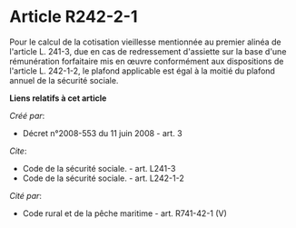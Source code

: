 # Article R242-2-1

Pour le calcul de la cotisation vieillesse mentionnée au premier alinéa de l'article L. 241-3, due en cas de redressement
d'assiette sur la base d'une rémunération forfaitaire mis en œuvre conformément aux dispositions de l'article L. 242-1-2, le
plafond applicable est égal à la moitié du plafond annuel de la sécurité sociale.

**Liens relatifs à cet article**

_Créé par_:

  - Décret n°2008-553 du 11 juin 2008 - art. 3

_Cite_:

  - Code de la sécurité sociale. - art. L241-3
  - Code de la sécurité sociale. - art. L242-1-2

_Cité par_:

  - Code rural et de la pêche maritime - art. R741-42-1 (V)
